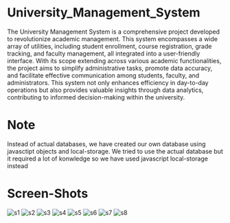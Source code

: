 # University_Management_System

The University Management System is a comprehensive project developed to revolutionize academic management. This system encompasses a wide array of utilities, including student enrollment, course registration, grade tracking, and faculty management, all integrated into a user-friendly interface. With its scope extending across various academic functionalities, the project aims to simplify administrative tasks, promote data accuracy, and facilitate effective communication among students, faculty, and administrators. This system not only enhances efficiency in day-to-day operations but also provides valuable insights through data analytics, contributing to informed decision-making within the university.

# Note
Instead of actual databases, we have created our own database using javasctipt objects and local-storage. We tried to use the actual database but it required a lot of konwledge so we have used javascript local-storage instead

# Screen-Shots
![s1](https://github.com/muhammadabdullah12345/University_Management_System/assets/154841585/47339db4-a6ca-4e29-abe4-9dbf9de247ba)
![s2](https://github.com/muhammadabdullah12345/University_Management_System/assets/154841585/a2338203-45d4-4c9d-84d0-d2e6a3ce824b)
![s3](https://github.com/muhammadabdullah12345/University_Management_System/assets/154841585/3dd9a926-79c2-44c5-b990-bef9b2ee4001)
![s4](https://github.com/muhammadabdullah12345/University_Management_System/assets/154841585/15896884-5be1-4c2e-ab2b-0d595b63b343)
![s5](https://github.com/muhammadabdullah12345/University_Management_System/assets/154841585/7d22ec57-837e-41ef-a4d0-6e461aa75f76)
![s6](https://github.com/muhammadabdullah12345/University_Management_System/assets/154841585/83dc35de-00ef-4c2c-9493-a84d197fdf8c)
![s7](https://github.com/muhammadabdullah12345/University_Management_System/assets/154841585/a8639e72-74d9-4014-b2f5-4e8791b2be0a)
![s8](https://github.com/muhammadabdullah12345/University_Management_System/assets/154841585/304ab85f-2212-4d9b-9063-5b2fc579457e)
